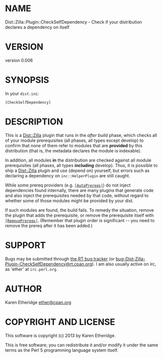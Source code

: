 # NAME

Dist::Zilla::Plugin::CheckSelfDependency - Check if your distribution declares a dependency on itself

# VERSION

version 0.006

# SYNOPSIS

In your `dist.ini`:

    [CheckSelfDependency]

# DESCRIPTION

This is a [Dist::Zilla](https://metacpan.org/pod/Dist::Zilla) plugin that runs in the _after build_ phase, which
checks all of your module prerequisites (all phases, all types except develop) to confirm
that none of them refer to modules that are __provided__ by this distribution
(that is, the metadata declares the module is indexable).

In addition, all modules __in__ the distribution are checked against all module
prerequisites (all phases, all types __including__ develop). Thus, it is
possible to ship a [Dist::Zilla](https://metacpan.org/pod/Dist::Zilla) plugin and use (depend on) yourself, but
errors such as declaring a dependency on `inc::HelperPlugin` are still caught.

While some prereq providers (e.g. [`[AutoPrereqs]`](https://metacpan.org/pod/Dist::Zilla::Plugin::AutoPrereqs))
do not inject dependencies found internally, there are many plugins that
generate code and also inject the prerequisites needed by that code, without
regard to whether some of those modules might be provided by your dist.

If such modules are found, the build fails.  To remedy the situation, remove
the plugin that adds the prerequisite, or remove the prerequisite itself with
[`[RemovePrereqs]`](https://metacpan.org/pod/Dist::Zilla::Plugin::RemovePrereqs). (Remember that
plugin order is significant -- you need to remove the prereq after it has been
added.)

# SUPPORT

Bugs may be submitted through [the RT bug tracker](https://rt.cpan.org/Public/Dist/Display.html?Name=Dist-Zilla-Plugin-CheckSelfDependency)
(or [bug-Dist-Zilla-Plugin-CheckSelfDependency@rt.cpan.org](mailto:bug-Dist-Zilla-Plugin-CheckSelfDependency@rt.cpan.org)).
I am also usually active on irc, as 'ether' at `irc.perl.org`.

# AUTHOR

Karen Etheridge <ether@cpan.org>

# COPYRIGHT AND LICENSE

This software is copyright (c) 2013 by Karen Etheridge.

This is free software; you can redistribute it and/or modify it under
the same terms as the Perl 5 programming language system itself.
